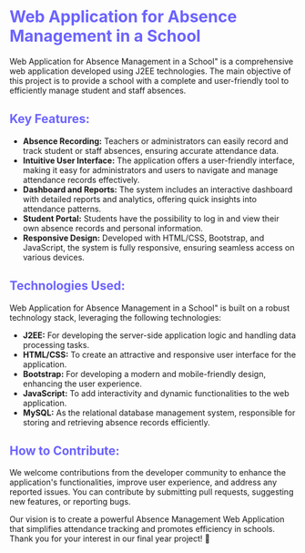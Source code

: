 <h1 style="color:#6c63ff;"> Web Application for Absence Management in a School</h1>

<p>
    Web Application for Absence Management in a School" is a comprehensive web application developed using J2EE technologies. The main objective of this project is to provide a school with a complete and user-friendly tool to efficiently manage student and staff absences.
</p>

<h2 style="color:#6c63ff;">Key Features:</h2>
<ul>
    <li><strong>Absence Recording:</strong> Teachers or administrators can easily record and track student or staff absences, ensuring accurate attendance data.</li>
    <li><strong>Intuitive User Interface:</strong> The application offers a user-friendly interface, making it easy for administrators and users to navigate and manage attendance records effectively.</li>
    <li><strong>Dashboard and Reports:</strong> The system includes an interactive dashboard with detailed reports and analytics, offering quick insights into attendance patterns.</li>
    <li><strong>Student Portal:</strong> Students have the possibility to log in and view their own absence records and personal information.</li>
    <li><strong>Responsive Design:</strong> Developed with HTML/CSS, Bootstrap, and JavaScript, the system is fully responsive, ensuring seamless access on various devices.</li>
</ul>

<h2 style="color:#6c63ff;">Technologies Used:</h2>
<p>
     Web Application for Absence Management in a School" is built on a robust technology stack, leveraging the following technologies:
</p>
<ul>
    <li><strong>J2EE:</strong> For developing the server-side application logic and handling data processing tasks.</li>
    <li><strong>HTML/CSS:</strong> To create an attractive and responsive user interface for the application.</li>
    <li><strong>Bootstrap:</strong> For developing a modern and mobile-friendly design, enhancing the user experience.</li>
    <li><strong>JavaScript:</strong> To add interactivity and dynamic functionalities to the web application.</li>
    <li><strong>MySQL:</strong> As the relational database management system, responsible for storing and retrieving absence records efficiently.</li>
</ul>

<h2 style="color:#6c63ff;">How to Contribute:</h2>
<p>
    We welcome contributions from the developer community to enhance the application's functionalities, improve user experience, and address any reported issues. You can contribute by submitting pull requests, suggesting new features, or reporting bugs.
</p>

<p>
    Our vision is to create a powerful Absence Management Web Application that simplifies attendance tracking and promotes efficiency in schools. Thank you for your interest in our final year project! 📝
</p>
